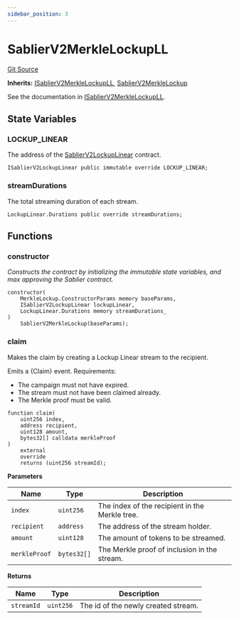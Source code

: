```yaml
---
sidebar_position: 3
---
```


# SablierV2MerkleLockupLL

[Git Source](https://github.com/sablier-labs/v2-periphery/blob/a3131838ec731b38b1e2e03735fba874ab66f5e2/src/SablierV2MerkleLockupLL.sol)

**Inherits:**
[ISablierV2MerkleLockupLL](/docs/contracts/v2/reference/periphery/interfaces/interface.ISablierV2MerkleLockupLL.md),
[SablierV2MerkleLockup](/docs/contracts/v2/reference/periphery/abstracts/abstract.SablierV2MerkleLockup.md)

See the documentation in
[ISablierV2MerkleLockupLL](/docs/contracts/v2/reference/periphery/interfaces/interface.ISablierV2MerkleLockupLL.md).

## State Variables

### LOCKUP_LINEAR

The address of the [SablierV2LockupLinear](docs/contracts/v2/reference/core/contract.SablierV2LockupLinear.md) contract.

```solidity
ISablierV2LockupLinear public immutable override LOCKUP_LINEAR;
```

### streamDurations

The total streaming duration of each stream.

```solidity
LockupLinear.Durations public override streamDurations;
```

## Functions

### constructor

_Constructs the contract by initializing the immutable state variables, and max approving the Sablier contract._

```solidity
constructor(
    MerkleLockup.ConstructorParams memory baseParams,
    ISablierV2LockupLinear lockupLinear,
    LockupLinear.Durations memory streamDurations_
)
    SablierV2MerkleLockup(baseParams);
```

### claim

Makes the claim by creating a Lockup Linear stream to the recipient.

Emits a {Claim} event. Requirements:

- The campaign must not have expired.
- The stream must not have been claimed already.
- The Merkle proof must be valid.

```solidity
function claim(
    uint256 index,
    address recipient,
    uint128 amount,
    bytes32[] calldata merkleProof
)
    external
    override
    returns (uint256 streamId);
```

**Parameters**

| Name          | Type        | Description                                    |
| ------------- | ----------- | ---------------------------------------------- |
| `index`       | `uint256`   | The index of the recipient in the Merkle tree. |
| `recipient`   | `address`   | The address of the stream holder.              |
| `amount`      | `uint128`   | The amount of tokens to be streamed.           |
| `merkleProof` | `bytes32[]` | The Merkle proof of inclusion in the stream.   |

**Returns**

| Name       | Type      | Description                         |
| ---------- | --------- | ----------------------------------- |
| `streamId` | `uint256` | The id of the newly created stream. |
